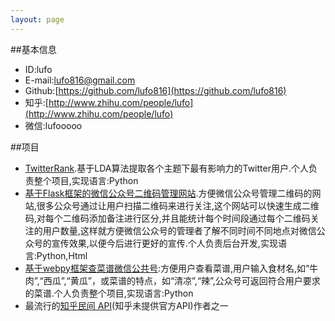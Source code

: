 ```yaml
---
layout: page
---
```

##基本信息

- ID:lufo
- E-mail:[lufo816@gmail.com](mailto:lufo816@gmail.com)
- Github:[https://github.com/lufo816](https://github.com/lufo816)
- 知乎:[http://www.zhihu.com/people/lufo](http://www.zhihu.com/people/lufo)
- 微信:lufooooo

##项目
- [TwitterRank](https://github.com/lufo816/TwitterRank).基于LDA算法提取各个主题下最有影响力的Twitter用户.个人负责整个项目,实现语言:Python
- [基于Flask框架的微信公众号二维码管理网站](https://github.com/lufo816/WeiXinPublicAccountFollowedByQRAnalysis).方便微信公众号管理二维码的网站,很多公众号通过让用户扫描二维码来进行关注,这个网站可以快速生成二维码,对每个二维码添加备注进行区分,并且能统计每个时间段通过每个二维码关注的用户数量,这样就方便微信公众号的管理者了解不同时间不同地点对微信公众号的宣传效果,以便今后进行更好的宣传.个人负责后台开发,实现语言:Python,Html
- [基于webpy框架查菜谱微信公共号](https://github.com/lufo816/WeiXinCookbook):方便用户查看菜谱,用户输入食材名,如“牛肉”,“西瓜”,“黄瓜”，或菜谱的特点，如“清凉”,“辣”,公众号可返回符合用户要求的菜谱.个人负责整个项目,实现语言:Python
- 最流行的[知乎民间 API](https://github.com/egrcc/zhihu-python)(知乎未提供官方API)作者之一

